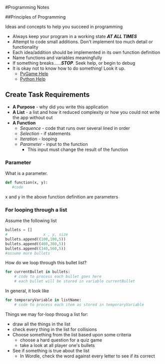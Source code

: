 #Programming Notes

##Principles of Programming

Ideas and concepts to help you succeed in programming

- Always keep your program in a working state ***AT ALL TIMES***
- Attempt to code small additions. Don't implement too much detail or functionality
- Each idea/addition should be implemented in its own function definition
- Name functions and variables meaningfully
- If something breaks......***STOP***. Seek help, or begin to debug
- It is okay not to know how to do something! Look it up.
    - [PyGame Help](http://www.pygame.org/docs/ref/draw.html)
    - [Python Help](https://www.w3schools.com/python/)

## Create Task Requirements

- **A Purpose** - why did you write this application
- **A List** - a list and how it reduced complexity or how you could not write the app without out
- **A Function**
  - *Sequence* - code that runs over several lined in order
  - *Selection* - if statements
  - *Iteration* - looping
  - *Parameter* - input to the function
    - This input must change the result of the function

### Parameter

What is a parameter.

```python
def function(x, y):
   #code
```
x and y in the above function definition are parameters

### For looping through a list

Assume the following list

```python
bullets = []
#                x , y, size
bullets.append((100,100,5))
bullets.append((400,300,5))
bullets.append((340,560,5))
#assume more bullets
```

How do we loop through this bullet list?

```python
for currentBullet in bullets:
    # code to process each bullet goes here
    # each bullet will be stored in variable currentBullet
```

In general, it look like

```python
for temporaryVariable in listName:
    # code to process each item as stored in temporaryVariable
```

Things we may for-loop throug a list for:

- draw all the things in the list
- check every thing in the list for collisions
- Choose something from the list based upon some criteria
  - choose a hard question for a quiz game
  - take a look at all player one's bullets
- See if something is true about the list
  - In Wordle, check the word against every letter to see if its correct

